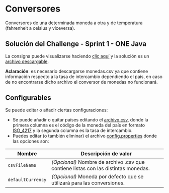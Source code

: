 
# Conversores
Conversores de una determinada moneda a otra y de temperatura (fahrenheit a celsius y viceversa).

## Solución del Challenge - Sprint 1 - ONE Java

La consigna puede visualizarse haciendo [clic aquí](https://www.aluracursos.com/challenges/oracle-one-java/sprint01-conversor-moneda) y la solución es un [archivo descargable](https://github.com/zaykkko/one-converter/releases).

**Aclaración**: es necesario descargarse monedas.csv ya que contiene información respecto a la tasa de intercambio dependiendo el país, en caso de no encontrarse dicho archivo el conversor de monedas no funcionará.

## Configurables
Se puede editar o añadir ciertas configuraciones:
- Se puede añadir o quitar países editando el [archivo csv](/monedas.csv), donde la primera columna es el código de la moneda del país en formato [ISO_4217](https://en.wikipedia.org/wiki/ISO_4217) y la segunda columna es la tasa de intercambio.
- Puedes editar (o también eliminar) el archivo [config.properties](/config.properties) donde las opciones son:

| Nombre  | Descripción de valor |
|--|--|
| `csvFileName` | _(Opcional)_ Nombre de archivo .csv que contiene listas con las distintas monedas. |
| `defaultCurrency` | _(Opcional)_ Moneda por defecto que se utilizará para las conversiones. |

